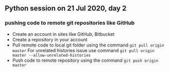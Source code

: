 ## Python session on 21 Jul 2020, day 2

### pushing code to remote git repositories like GitHub
* Create an account in sites like GitHub, Bitbucket
* Create a repository in your account
* Pull remote code to local git folder using the command ```git pull origin master```
For unrelated histories issue use command ```git pull origin master --allow-unrelated-histories```
* Push code to remote repository using the command ```git push origin master```